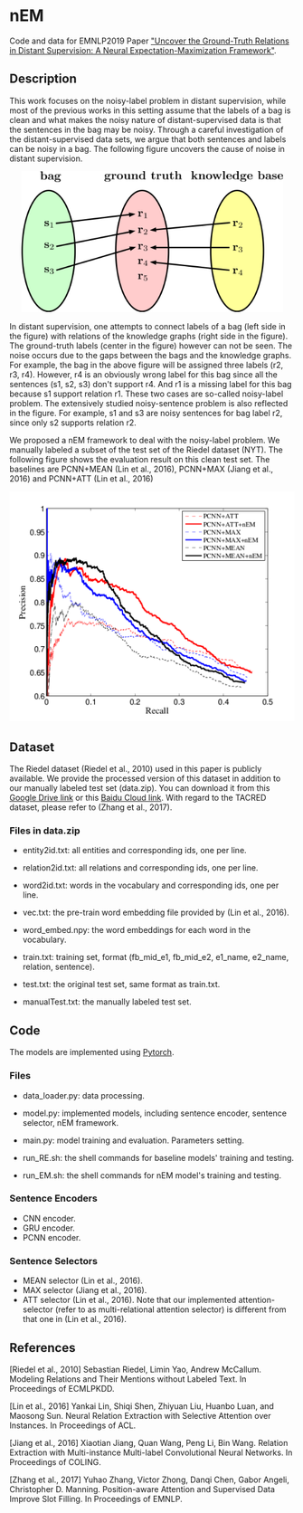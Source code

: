 # nEM
Code and data for EMNLP2019 Paper ["Uncover the Ground-Truth Relations in Distant Supervision: A Neural Expectation-Maximization Framework"](https://arxiv.org/pdf/1909.05448.pdf).

## Description

This work focuses on the noisy-label problem in distant supervision, while most of the previous works in this setting assume that the labels of a bag is clean and what makes the noisy nature of distant-supervised data is that the sentences in the bag may be noisy. Through a careful investigation of the distant-supervised data sets, we argue that both sentences and labels can be noisy in a bag. The following figure uncovers the cause of noise in distant supervision.

<p align="center">
  <img src="https://github.com/AlbertChen1991/nEM/blob/master/fig/noise.png">
</p>

In distant supervision, one attempts to connect labels of a bag (left side in the figure) with relations of the knowledge graphs (right side in the figure). The ground-truth labels (center in the figure) however can not be seen. The noise occurs due to the gaps between the bags and the knowledge graphs. For example, the bag in the above figure will be assigned three labels (r2, r3, r4). However, r4 is an obviously wrong label for this bag since all the sentences (s1, s2, s3) don't support r4. And r1 is a missing label for this bag because s1 support relation r1. These two cases are so-called noisy-label problem. The extensively studied noisy-sentence problem is also reflected in the figure. For example, s1 and s3 are noisy sentences for bag label r2, since only s2 supports relation r2.

We proposed a nEM framework to deal with the noisy-label problem. We manually labeled a subset of the test set of the Riedel dataset (NYT). The following figure shows the evaluation result on this clean test set. The baselines are PCNN+MEAN (Lin et al., 2016), PCNN+MAX (Jiang et al., 2016) and PCNN+ATT (Lin et al., 2016)

<p align="center">
  <img src="https://github.com/AlbertChen1991/nEM/blob/master/fig/PR_curve.png">
</p>

## Dataset
The Riedel dataset (Riedel et al., 2010) used in this paper is publicly available. We provide the processed version of this dataset in addition to our manually labeled test set (data.zip). You can download it from this [Google Drive link](https://drive.google.com/drive/folders/1u2HVCYoJcV5SiFcmrP0yEIn5E5tJ6Mbg?usp=sharing) or this [Baidu Cloud link](https://pan.baidu.com/s/1anEw7xjmFZo6gaRWP0gpVw). With regard to the TACRED dataset, please refer to (Zhang et al., 2017).

### Files in data.zip
+ entity2id.txt: all entities and corresponding ids, one per line.

+ relation2id.txt: all relations and corresponding ids, one per line.

+ word2id.txt: words in the vocabulary and corresponding ids, one per line.

+ vec.txt: the pre-train word embedding file provided by (Lin et al., 2016).

+ word_embed.npy: the word embeddings for each word in the vocabulary.

+ train.txt: training set, format (fb_mid_e1, fb_mid_e2, e1_name, e2_name, relation, sentence).

+ test.txt: the original test set, same format as train.txt.

+ manualTest.txt: the manually labeled test set.

## Code
The models are implemented using [Pytorch](https://pytorch.org/). 

### Files
+ data_loader.py: data processing.

+ model.py: implemented models, including sentence encoder, sentence selector, nEM framework.

+ main.py: model training and evaluation. Parameters setting.

+ run_RE.sh: the shell commands for baseline models' training and testing.

+ run_EM.sh: the shell commands for nEM model's training and testing.

### Sentence Encoders
+ CNN encoder.
+ GRU encoder.
+ PCNN encoder.

### Sentence Selectors
+ MEAN selector (Lin et al., 2016).
+ MAX selector (Jiang et al., 2016).
+ ATT selector (Lin et al., 2016). Note that our implemented attention-selector (refer to as multi-relational attention selector) is different from that one in (Lin et al., 2016). 


## References

[Riedel et al., 2010] Sebastian Riedel, Limin Yao, Andrew McCallum. Modeling Relations and Their Mentions without Labeled Text. In Proceedings of ECMLPKDD.

[Lin et al., 2016] Yankai Lin, Shiqi Shen, Zhiyuan Liu, Huanbo Luan, and Maosong Sun. Neural Relation Extraction with Selective Attention over Instances. In Proceedings of ACL.

[Jiang et al., 2016] Xiaotian Jiang, Quan Wang, Peng Li, Bin Wang. Relation Extraction with Multi-instance Multi-label Convolutional Neural Networks. In Proceedings of COLING.

[Zhang et al., 2017] Yuhao Zhang, Victor Zhong, Danqi Chen, Gabor Angeli, Christopher D. Manning. Position-aware Attention and Supervised Data Improve Slot Filling. In Proceedings of EMNLP.

